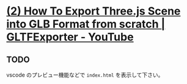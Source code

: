 # [(2) How To Export Three.js Scene into GLB Format from scratch | GLTFExporter - YouTube](https://youtu.be/tD0NYabdf5Q)

## TODO

vscode のプレビュー機能などで `index.html` を表示して下さい。
